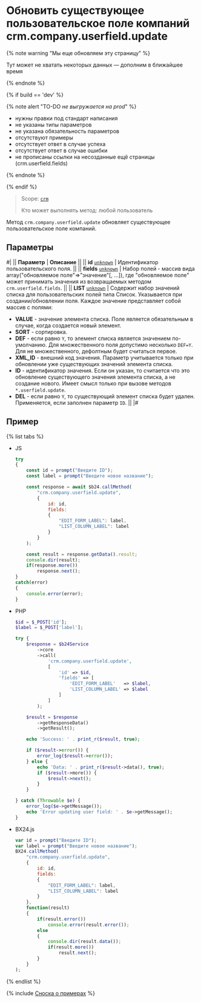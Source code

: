 # Обновить существующее пользовательское поле компаний crm.company.userfield.update

{% note warning "Мы еще обновляем эту страницу" %}

Тут может не хватать некоторых данных — дополним в ближайшее время

{% endnote %}

{% if build == 'dev' %}

{% note alert "TO-DO _не выгружается на prod_" %}

- нужны правки под стандарт написания
- не указаны типы параметров
- не указана обязательность параметров
- отсутствуют примеры
- отсутствует ответ в случае успеха
- отсутствует ответ в случае ошибки
- не прописаны ссылки на несозданные ещё страницы (crm.userfield.fields)

{% endnote %}

{% endif %}

> Scope: [`crm`](../../../scopes/permissions.md)
>
> Кто может выполнять метод: любой пользователь

Метод `crm.company.userfield.update` обновляет существующее пользовательское поле компаний.

## Параметры

#|
|| **Параметр** | **Описание** ||
|| **id**
[`unknown`](../../../data-types.md) | Идентификатор пользовательского поля. ||
|| **fields**
[`unknown`](../../../data-types.md) | Набор полей - массив вида array("обновляемое поле"=>"значение"[, ...]), где "обновляемое поле" может принимать значения из возвращаемых методом `crm.userfield.fields`. ||
|| **LIST**
[`unknown`](../../../data-types.md) | Содержит набор значений списка для пользовательских полей типа Список. Указывается при создании/обновлении поля. Каждое значение представляет собой массив с полями:
- **VALUE** - значение элемента списка. Поле является обязательным в случае, когда создается новый элемент.
- **SORT** - сортировка.
- **DEF** - если равно `Y`, то элемент списка является значением по-умолчанию. Для множественного поля допустимо несколько `DEF=Y`. Для не множественного, дефолтным будет считаться первое.
- **XML_ID** - внешний код значения. Параметр учитывается только при обновлении уже существующих значений элемента списка.
- **ID** - идентификатор значения. Если он указан, то считается что это обновление существующего значения элемента списка, а не создание нового. Имеет смысл только при вызове методов `*.userfield.update`.
- **DEL** - если равно `Y`, то существующий элемент списка будет удален. Применяется, если заполнен параметр `ID`. ||
|#

## Пример

{% list tabs %}

- JS


    ```js
    try
    {
    	const id = prompt("Введите ID");
    	const label = prompt("Введите новое название");
    
    	const response = await $b24.callMethod(
    		"crm.company.userfield.update",
    		{
    			id: id,
    			fields:
    			{
    				"EDIT_FORM_LABEL": label,
    				"LIST_COLUMN_LABEL": label
    			}
    		}
    	);
    
    	const result = response.getData().result;
    	console.dir(result);
    	if(response.more())
    		response.next();
    }
    catch(error)
    {
    	console.error(error);
    }
    ```

- PHP


    ```php
    $id = $_POST['id'];
    $label = $_POST['label'];
    
    try {
        $response = $b24Service
            ->core
            ->call(
                'crm.company.userfield.update',
                [
                    'id' => $id,
                    'fields' => [
                        'EDIT_FORM_LABEL'   => $label,
                        'LIST_COLUMN_LABEL' => $label
                    ]
                ]
            );
    
        $result = $response
            ->getResponseData()
            ->getResult();
    
        echo 'Success: ' . print_r($result, true);
    
        if ($result->error()) {
            error_log($result->error());
        } else {
            echo 'Data: ' . print_r($result->data(), true);
            if ($result->more()) {
                $result->next();
            }
        }
    
    } catch (Throwable $e) {
        error_log($e->getMessage());
        echo 'Error updating user field: ' . $e->getMessage();
    }
    ```

- BX24.js

    ```js
    var id = prompt("Введите ID");
    var label = prompt("Введите новое название");
    BX24.callMethod(
        "crm.company.userfield.update",
        {
            id: id,
            fields:
            {
                "EDIT_FORM_LABEL": label,
                "LIST_COLUMN_LABEL": label
            }
        },
        function(result)
        {
            if(result.error())
                console.error(result.error());
            else
            {
                console.dir(result.data());             
                if(result.more())
                    result.next();                        
            }
        }
    );
    ```

{% endlist %}

{% include [Сноска о примерах](../../../../_includes/examples.md) %}